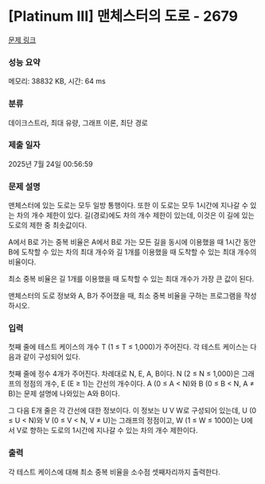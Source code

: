 # [Platinum III] 맨체스터의 도로 - 2679 

[문제 링크](https://www.acmicpc.net/problem/2679) 

### 성능 요약

메모리: 38832 KB, 시간: 64 ms

### 분류

데이크스트라, 최대 유량, 그래프 이론, 최단 경로

### 제출 일자

2025년 7월 24일 00:56:59

### 문제 설명

<p>맨체스터에 있는 도로는 모두 일방 통행이다. 또한 이 도로는 모두 1시간에 지나갈 수 있는 차의 개수 제한이 있다. 길(경로)에도 차의 개수 제한이 있는데, 이것은 이 길에 있는 도로의 제한 중 최솟값이다.</p>

<p>A에서 B로 가는 중복 비율은 A에서 B로 가는 모든 길을 동시에 이용했을 때 1시간 동안 B에 도착할 수 있는 차의 최대 개수와 길 1개를 이용했을 때 도착할 수 있는 최대 개수의 비율이다.</p>

<p>최소 중복 비율은 길 1개를 이용했을 때 도착할 수 있는 최대 개수가 가장 큰 값이 된다.</p>

<p>맨체스터의 도로 정보와 A, B가 주어졌을 때, 최소 중복 비율을 구하는 프로그램을 작성하시오.</p>

### 입력 

 <p>첫째 줄에 테스트 케이스의 개수 T (1 ≤ T ≤ 1,000)가 주어진다. 각 테스트 케이스는 다음과 같이 구성되어 있다.</p>

<p>첫째 줄에 정수 4개가 주어진다. 차례대로 N, E, A, B이다. N (2 ≤ N ≤ 1,000)은 그래프의 정점의 개수, E (E ≥ 1)는 간선의 개수이다. A (0 ≤ A < N)와 B (0 ≤ B < N, A ≠ B)는 문제 설명에 나와있는 A와 B이다.</p>

<p>그 다음 E개 줄은 각 간선에 대한 정보이다. 이 정보는 U V W로 구성되어 있는데, U (0 ≤ U < N)와 V (0 ≤ V < N, V ≠ U)는 그래프의 정점이고, W (1 ≤ W ≤ 1000)는 U에서 V로 향하는 도로의 1시간에 지나갈 수 있는 차의 개수 제한이다.</p>

### 출력 

 <p>각 테스트 케이스에 대해 최소 중복 비율을 소수점 셋째자리까지 출력한다. </p>

